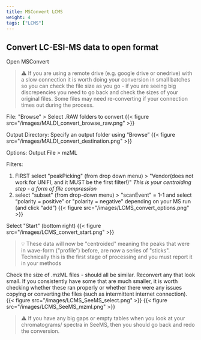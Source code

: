 ```yaml
---
title: MSConvert LCMS
weight: 4
tags: ["LCMS"]
---
```


## Convert LC-ESI-MS data to open format

Open MSConvert

> :warning: If you are using a remote drive (e.g. google drive or onedrive) with a slow connection it is worth doing your conversion in small batches so you can check the file size as you go - if you are seeing big discrepencies you need to go back and check the sizes of your original files. Some files may need re-converting if your connection times out during the process.

File: "Browse" > Select .RAW folders to convert
{{< figure src="/images/MALDI_convert_browse_raw.png" >}}

Output Directory: Specify an output folder using “Browse”
{{< figure src="/images/MALDI_convert_destination.png" >}}

Options: Output File > mzML

Filters: 
1. FIRST select "peakPicking" (from drop down menu) > "Vendor(does not work for UNIFI, and it MUST be the first filter!)" *This is your centroiding step - a form of file compression*
2. select "subset" (from drop-down menu) > "scanEvent" = 1-1 and select “polarity = positive” or "polarity = negative" depending on your MS run (and click “add”)
{{< figure src="/images/LCMS_convert_options.png" >}}

Select "Start" (bottom right)
{{< figure src="/images/LCMS_convert_start.png" >}}

> :bulb: These data will now be "centroided" meaning the peaks that were in wave-form ("profile") before, are now a series of "sticks". Technically this is the first stage of processing and you must report it in your methods

Check the size of .mzML files - should all be similar. Reconvert any that look small. If you consistently have some that are much smaller, it is worth checking whether these ran properly or whether there were any issues copying or converting the files (such as intermittent internet connection).
{{< figure src="/images/LCMS_SeeMS_select.png" >}}
{{< figure src="/images/LCMS_SeeMS_mzml.png" >}}

> :warning: If you have any big gaps or empty tables when you look at your chromatograms/ spectra in SeeMS, then you should go back and redo the conversion.
